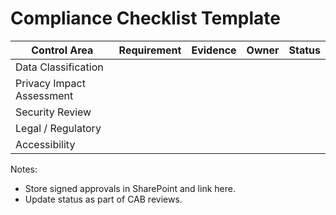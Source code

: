# Compliance Checklist Template

| Control Area | Requirement | Evidence | Owner | Status |
|--------------|-------------|----------|-------|--------|
| Data Classification | | | | |
| Privacy Impact Assessment | | | | |
| Security Review | | | | |
| Legal / Regulatory | | | | |
| Accessibility | | | | |

Notes:
- Store signed approvals in SharePoint and link here.
- Update status as part of CAB reviews.
